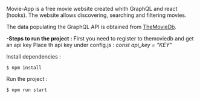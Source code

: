 Movie-App is a free movie website created whith GraphQL and react (hooks).
The website allows discovering, searching and filtering movies.

The data populating the GraphQL API is obtained from [TheMovieDb](https://www.themoviedb.org/).

**-Steps to run the project :**
First you need to register to themoviedb and get an api key
Place th api key under config.js :
_const api_key = "KEY"_

Install dependencies :

    $ npm install

Run the project :

    $ npm run start
